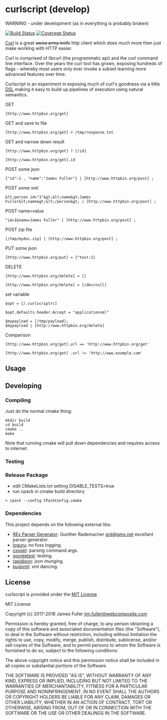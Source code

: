 # curlscript (develop)
WARNING - under development (as in everything is probably broken)

[![Build Status](https://travis-ci.org/xquery/curlscript.svg?branch=develop)](https://travis-ci.org/xquery/curlscript)
[![Coverage Status](https://coveralls.io/repos/github/xquery/curlscript/badge.svg?branch=develop)](https://coveralls.io/github/xquery/curlscript?branch=develop)

[Curl](https://curl.haxx.se/) is a great ~~swiss army knife~~ http client which does much more then just make working with HTTP easier.
 
Curl is comprised of libcurl (the programmatic api) and the curl command line interface. Over the years the curl tool has grown, exposing hundreds
of flags - whereby most users only ever invoke a subset learning more advanced features over time.

Curlscript is an experiment in exposing much of curl's goodness via a little [DSL](https://en.wikipedia.org/wiki/Domain-specific_language) making it easy to build up
pipelines of execution using natural semantics.  

GET   
```$bash
[http://www.httpbin.org/get]
```

GET and save to file  
```$bash
[http://www.httpbin.org/get] > /tmp/response.txt
```

GET and narrow down result
```$bash
[http://www.httpbin.org/get] ? [/id] 
```

```$bash
[http://www.httpbin.org/get].id  
```

POST some json
```$bash
{"id":1 , "name":"James Fuller"} | [http://www.httpbin.org/post] ;
```

POST some xml
```$xml
&lt;person id="1"&gt;&lt;name&gt;James Fuller&lt;name&gt;&lt;/person&gt; | [http://www.httpbin.org/post] ;
```

POST name=value
```$bash
"id=1&name=James Fuller" | [http://www.httpbin.org/post] ;
```

POST zip file
```$bash
[/tmp/mydoc.zip] | [http://www.httpbin.org/post] ;
```

PUT some json
```$bash
[http://www.httpbin.org/put] = {"test:1}
```

DELETE
```$bash
[http://www.httpbin.org/delete] = []
```
```$bash
[http://www.httpbin.org/delete] = [/dev/null]
```

set variable
```$bash
$opt = [/.curlscriptrc]
```
```$bash
$opt.defaults.header.Accept = "applicationxml"
```
```$bash
$mypayload = [/tmp/payload];
$mypayload | [http://www.httpbin.org/delete]
```
Comparison
```$bash
[http://www.httpbin.org/get].url == 'http://www.httpbin.org/get'
```
```$bash
[http://www.httpbin.org/get] .url != 'http://www.example.com'
```

## Usage


## Developing

### Compiling

Just do the normal cmake thing:
```
mkdir build
cd build
cmake ..
make 
```

Note that running cmake will pull down dependencies and requires access to internet.

### Testing


### Release Package

* edit CMakeLists.txt setting DISABLE_TESTS=true
* run cpack in cmake build directory
```
> cpack --config CPackConfig.cmake

````

### Dependencies
This project depends on the following external libs:

* [REx Parser Generator](http://www.bottlecaps.de/rex/): Gunther Rademacher <grd@gmx.net> excellant parser generator. 
* [loguru](https://github.com/emilk/loguru): no fuss logging.
* [cxxopt](https://github.com/jarro2783/cxxopts): parsing command args.
* [googletest](https://github.com/google/googletest): testing.
* [rapidjson](https://github.com/miloyip/rapidjson): json munging.
* [pugixml](https://github.com/zeux/pugixml): xml dancing.

## License

curlscript is provided under the [MIT License](COPYING)

MIT License

Copyright (c) 2017-2018 James Fuller <jim.fuller@webcomposite.com>

Permission is hereby granted, free of charge, to any person obtaining a copy
of this software and associated documentation files (the "Software"), to deal
in the Software without restriction, including without limitation the rights
to use, copy, modify, merge, publish, distribute, sublicense, and/or sell
copies of the Software, and to permit persons to whom the Software is
furnished to do so, subject to the following conditions:

The above copyright notice and this permission notice shall be included in all
copies or substantial portions of the Software.

THE SOFTWARE IS PROVIDED "AS IS", WITHOUT WARRANTY OF ANY KIND, EXPRESS OR
IMPLIED, INCLUDING BUT NOT LIMITED TO THE WARRANTIES OF MERCHANTABILITY,
FITNESS FOR A PARTICULAR PURPOSE AND NONINFRINGEMENT. IN NO EVENT SHALL THE
AUTHORS OR COPYRIGHT HOLDERS BE LIABLE FOR ANY CLAIM, DAMAGES OR OTHER
LIABILITY, WHETHER IN AN ACTION OF CONTRACT, TORT OR OTHERWISE, ARISING FROM,
OUT OF OR IN CONNECTION WITH THE SOFTWARE OR THE USE OR OTHER DEALINGS IN THE
SOFTWARE.